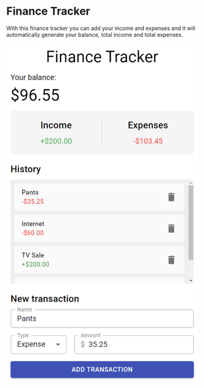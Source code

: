 # Finance Tracker

With this finance tracker you can add your income and expenses and it will automatically generate your balance, total income and total expenses. 

![Preview](Expense-Tracker.png)